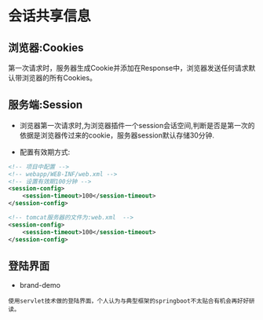 # 会话共享信息

## 浏览器:Cookies

第一次请求时，服务器生成Cookie并添加在Response中，浏览器发送任何请求默认带浏览器的所有Cookies。


## 服务端:Session

- 浏览器第一次请求时,为浏览器插件一个session会话空间,判断是否是第一次的依据是浏览器传过来的cookie，服务器session默认存储30分钟.

- 配置有效期方式:

```xml
<!-- 项目中配置 -->
<!-- webapp/WEB-INF/web.xml -->
<!-- 设置有效期100分钟 -->
<session-config>
    <session-timeout>100</session-timeout>
</session-config>

<!-- tomcat服务器的文件为:web.xml  -->
<session-config>
    <session-timeout>100</session-timeout>
</session-config>
```

## 登陆界面

- brand-demo

```
使用servlet技术做的登陆界面，个人认为与典型框架的springboot不太贴合有机会再好好研读。
```